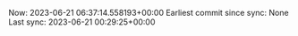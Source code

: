 Now: 2023-06-21 06:37:14.558193+00:00 Earliest commit since sync: None Last sync: 2023-06-21 00:29:25+00:00
